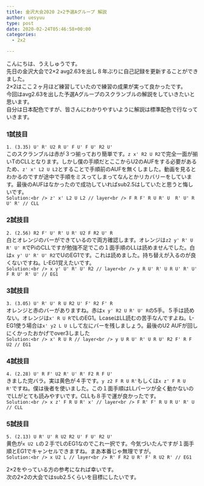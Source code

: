 ```yaml
---
title: 金沢大会2020 2×2予選Aグループ 解説
author: uesyuu
type: post
date: 2020-02-24T05:46:58+00:00
categories:
  - 2x2

---
```

こんにちは、うえしゅうです。  
先日の金沢大会で2&#215;2 avg2.63を出し８年ぶりに自己記録を更新することができました。  
2&#215;2はここ２ヶ月ほど練習していたので練習の成果が実って良かったです。  
今回はavg2.63を出した予選Aグループのスクランブルの解説をしていきたいと思います。  
自分は日本配色ですが、皆さんにわかりやすいように解説は標準配色で行なっていきます。



### 1試技目

`1. (3.35) U' R' U2 R U' F U' F U' R2 U'`  
このスクランブルは赤が３つ揃っており簡単です。`z x' R2 U R2`で完全一面が揃いTのCLLとなります。しかし僕の手順だとここからU2のAUFをする必要があるため、`z' x' L2 U L2`とすることで手順前のAUFを無くしました。動画を見るとわかるのですが途中で手順をミスってしまってなんとかリカバリーをしています。最後のAUFはなかったので成功していればsub2.5はしていたと思うと悔しいです。  
`Solution:<br />
z' x' L2 U L2 // layer<br />
F R F' R U R' U  R' U' R U' R' // CLL`

### 2試技目

`2. (2.56) R2 F' U' R' U R' U2 F R2 U' R`  
白とオレンジのバーができているので両方確認します。オレンジは`z2 y' R' U R' U' R`でPiのCLLですが勉強不足でこの１面手順のLLは読めませんでした。白は`x y' U' R' U' R2`でUのEG1です。これは読めました。持ち替えが入るのが良くないですね。L-EG1覚えたいです。  
`Solution:<br />
x y' U' R' U' R2 // layer<br />
y R U' R' U R U' R' U' F R U' R' U' // EG1`

### 3試技目

`3. (3.05) U' R' U' R U R2 U' F' R2 F' R`  
オレンジと赤のバーがありますね。赤は`x y' R2 U R' U' R`の5手。５手は読めない。オレンジは`x' R U R`でLのEG1。LcaseはLL読むの苦手なんですよね。L-EG1使う場合は`x' y2 L U L`して左にバーを残しましょう。最後のU2 AUFが回しにくかったおかげでover3しました  
`Solution:<br />
x' R U R // layer<br />
y U R U' R' U R U' R2 F' R F U2 // EG1`

### 4試技目

`4. (2.28) U' R F' U2 R' U' R' F2 R F U'`  
きました完バラ。実は黄色が４手です。`y z2 F R U R'`もしくは`x z' F R U R'`ですね。僕は後者を使いました。この１面手順はLLパーツが全く動かないのでLLがとても読みやすいです。CLLも８手で運が良かったです。  
`Solution:<br />
x z' F R U R' x' // layer<br />
F R' F' R U R U' R' U // CLL`

### 5試技目

`5. (2.13) U R' U' R U2 R2 U' F U' R2 U'`  
黄色が`x U2 L`の２手でLのEG1なのでこれ一択です。今気づいたんですが１面手順とEG1でキャンセルできますね。まあ本番じゃ無理ですが。  
`Solution:<br />
x U2 L // layer<br />
R' F R2 U R' F' R U2 R' // EG1`

2&#215;2をやっている方の参考になれば幸いです。  
次の2&#215;2の大会ではsub2.5くらいを目標にしたいです。